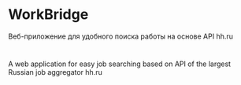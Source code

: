 # WorkBridge
Веб-приложение для удобного поиска работы на основе API hh.ru

#
A web application for easy job searching based on API of the largest Russian job aggregator hh.ru
